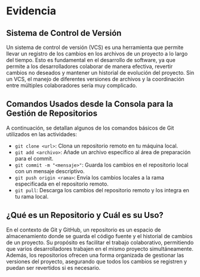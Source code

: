 # Evidencia

## Sistema de Control de Versión
Un sistema de control de versión (VCS) es una herramienta que permite llevar un registro de los cambios en los archivos de un proyecto a lo largo del tiempo. Esto es fundamental en el desarrollo de software, ya que permite a los desarrolladores colaborar de manera efectiva, revertir cambios no deseados y mantener un historial de evolución del proyecto. Sin un VCS, el manejo de diferentes versiones de archivos y la coordinación entre múltiples colaboradores sería muy complicado.

## Comandos Usados desde la Consola para la Gestión de Repositorios
A continuación, se detallan algunos de los comandos básicos de Git utilizados en las actividades:
- `git clone <url>`: Clona un repositorio remoto en tu máquina local.
- `git add <archivo>`: Añade un archivo específico al área de preparación para el commit.
- `git commit -m "<mensaje>"`: Guarda los cambios en el repositorio local con un mensaje descriptivo.
- `git push origin <rama>`: Envía los cambios locales a la rama especificada en el repositorio remoto.
- `git pull`: Descarga los cambios del repositorio remoto y los integra en tu rama local.

## ¿Qué es un Repositorio y Cuál es su Uso?
En el contexto de Git y GitHub, un repositorio es un espacio de almacenamiento donde se guarda el código fuente y el historial de cambios de un proyecto. Su propósito es facilitar el trabajo colaborativo, permitiendo que varios desarrolladores trabajen en el mismo proyecto simultáneamente. Además, los repositorios ofrecen una forma organizada de gestionar las versiones del proyecto, asegurando que todos los cambios se registren y puedan ser revertidos si es necesario.
